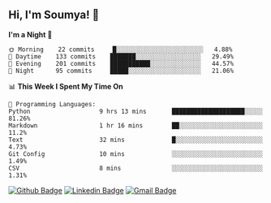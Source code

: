 ## Hi, I'm Soumya! 👋

<!--START_SECTION:waka-->
**I'm a Night 🦉** 

```text
🌞 Morning    22 commits     █░░░░░░░░░░░░░░░░░░░░░░░░   4.88% 
🌆 Daytime    133 commits    ███████░░░░░░░░░░░░░░░░░░   29.49% 
🌃 Evening    201 commits    ███████████░░░░░░░░░░░░░░   44.57% 
🌙 Night      95 commits     █████░░░░░░░░░░░░░░░░░░░░   21.06%

```


📊 **This Week I Spent My Time On** 

```text
💬 Programming Languages: 
Python                   9 hrs 13 mins       ████████████████████░░░░░   81.26% 
Markdown                 1 hr 16 mins        ██░░░░░░░░░░░░░░░░░░░░░░░   11.2% 
Text                     32 mins             █░░░░░░░░░░░░░░░░░░░░░░░░   4.73% 
Git Config               10 mins             ░░░░░░░░░░░░░░░░░░░░░░░░░   1.49% 
CSV                      8 mins              ░░░░░░░░░░░░░░░░░░░░░░░░░   1.31%

```


<!--END_SECTION:waka-->

[![Github Badge](https://img.shields.io/badge/-rubyruins-grey?style=for-the-badge&logo=github&logoColor=white&link=https://github.com/rubyruins/)](https://www.github.com/rubyruins/) 
[![Linkedin Badge](https://img.shields.io/badge/-Soumya%20Parekh-0072b1?style=for-the-badge&logo=Linkedin&logoColor=white&link=https://www.linkedin.com/in/Soumya-Parekh/)](https://www.linkedin.com/in/Soumya-Parekh/) 
[![Gmail Badge](https://img.shields.io/badge/-soumya.parekh@somaiya.edu-c14438?style=for-the-badge&logo=Gmail&logoColor=white&link=mailto:soumya.parekh@somaiya.edu)](mailto:soumya.parekh@somaiya.edu) 

